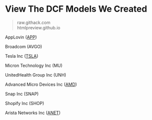 # View The DCF Models We Created
> raw.githack.com <br/>
> htmlpreview.github.io

AppLovin ([APP](https://htmlpreview.github.io/?https://github.com/Shoterz/stonkentries/blob/main/DCFs/APP%20yfinance.Ticker%20object%20%3CAPP%3E_fcf_report.html))

Broadcom (AVGO)

Tesla Inc ([TSLA](https://htmlpreview.github.io/?https://github.com/Shoterz/stonkentries/blob/main/DCFs/TSLA%20yfinance.Ticker%20object%20%3CTSLA%3E_fcf_report.html))

Micron Technology Inc (MU)

UnitedHealth Group Inc (UNH)

Advanced Micro Devices Inc ([AMD](https://htmlpreview.github.io/?https://github.com/Shoterz/stonkentries/blob/a7c750c927a0fcd62e32dafb0e6eac39fac9b0f8/DCFs/AMD%20yfinance.Ticker%20object%20%3CAMD%3E_fcf_report.html))

Snap Inc (SNAP)

Shopify Inc (SHOP)

Arista Networks Inc ([ANET](https://htmlpreview.github.io/?https://github.com/Shoterz/stonkentries/blob/main/DCFs/ANET%20yfinance.Ticker%20object%20%3CANET%3E_fcf_report.html))
